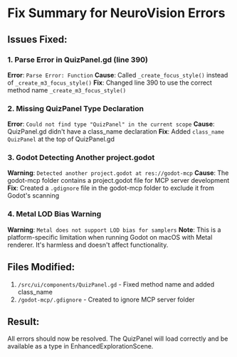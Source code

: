 # Fix Summary for NeuroVision Errors

## Issues Fixed:

### 1. Parse Error in QuizPanel.gd (line 390)
**Error**: `Parse Error: Function`
**Cause**: Called `_create_focus_style()` instead of `_create_m3_focus_style()`
**Fix**: Changed line 390 to use the correct method name `_create_m3_focus_style()`

### 2. Missing QuizPanel Type Declaration
**Error**: `Could not find type "QuizPanel" in the current scope`
**Cause**: QuizPanel.gd didn't have a class_name declaration
**Fix**: Added `class_name QuizPanel` at the top of QuizPanel.gd

### 3. Godot Detecting Another project.godot
**Warning**: `Detected another project.godot at res://godot-mcp`
**Cause**: The godot-mcp folder contains a project.godot file for MCP server development
**Fix**: Created a `.gdignore` file in the godot-mcp folder to exclude it from Godot's scanning

### 4. Metal LOD Bias Warning
**Warning**: `Metal does not support LOD bias for samplers`
**Note**: This is a platform-specific limitation when running Godot on macOS with Metal renderer. It's harmless and doesn't affect functionality.

## Files Modified:
1. `/src/ui/components/QuizPanel.gd` - Fixed method name and added class_name
2. `/godot-mcp/.gdignore` - Created to ignore MCP server folder

## Result:
All errors should now be resolved. The QuizPanel will load correctly and be available as a type in EnhancedExplorationScene.
